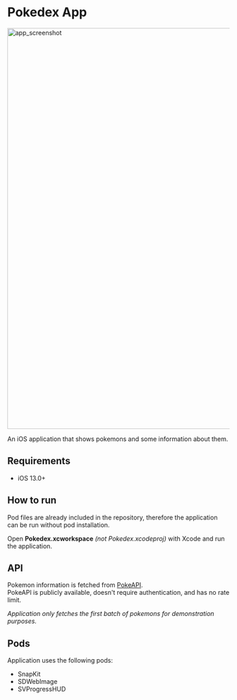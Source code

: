 # Pokedex App

<img width="909" alt="app_screenshot" src="https://user-images.githubusercontent.com/22526834/168496591-88654380-ed2b-49b4-a9b5-b79c8fd4b621.png">

An iOS application that shows pokemons and some information about them.  

## Requirements
- iOS 13.0+

## How to run
Pod files are already included in the repository, therefore the application can be run without pod installation.  

Open **Pokedex.xcworkspace** *(not Pokedex.xcodeproj)* with Xcode and run the application.

## API
Pokemon information is fetched from [PokeAPI](https://pokeapi.co/docs/v2).  
PokeAPI is publicly available, doesn't require authentication, and has no rate limit.  

*Application only fetches the first batch of pokemons for demonstration purposes.*  

## Pods
Application uses the following pods:  
- SnapKit
- SDWebImage
- SVProgressHUD
